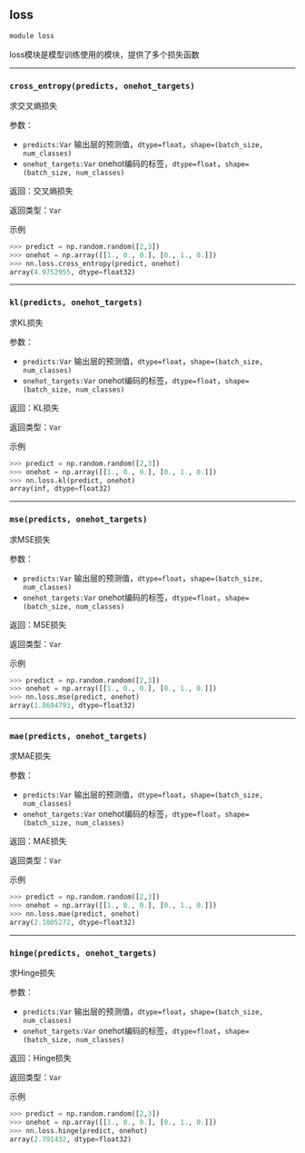 ## loss

```python
module loss
```
loss模块是模型训练使用的模块，提供了多个损失函数

---
### `cross_entropy(predicts, onehot_targets)`
求交叉熵损失

参数：
- `predicts:Var` 输出层的预测值，`dtype=float`，`shape=(batch_size, num_classes)`
- `onehot_targets:Var` onehot编码的标签，`dtype=float`，`shape=(batch_size, num_classes)`

返回：交叉熵损失

返回类型：`Var`

示例

```python
>>> predict = np.random.random([2,3])
>>> onehot = np.array([[1., 0., 0.], [0., 1., 0.]])
>>> nn.loss.cross_entropy(predict, onehot)
array(4.9752955, dtype=float32)
```
---
### `kl(predicts, onehot_targets)`
求KL损失

参数：
- `predicts:Var` 输出层的预测值，`dtype=float`，`shape=(batch_size, num_classes)`
- `onehot_targets:Var` onehot编码的标签，`dtype=float`，`shape=(batch_size, num_classes)`

返回：KL损失

返回类型：`Var`

示例

```python
>>> predict = np.random.random([2,3])
>>> onehot = np.array([[1., 0., 0.], [0., 1., 0.]])
>>> nn.loss.kl(predict, onehot)
array(inf, dtype=float32)
```
---
### `mse(predicts, onehot_targets)`
求MSE损失

参数：
- `predicts:Var` 输出层的预测值，`dtype=float`，`shape=(batch_size, num_classes)`
- `onehot_targets:Var` onehot编码的标签，`dtype=float`，`shape=(batch_size, num_classes)`

返回：MSE损失

返回类型：`Var`

示例

```python
>>> predict = np.random.random([2,3])
>>> onehot = np.array([[1., 0., 0.], [0., 1., 0.]])
>>> nn.loss.mse(predict, onehot)
array(1.8694793, dtype=float32)
```
---
### `mae(predicts, onehot_targets)`
求MAE损失

参数：
- `predicts:Var` 输出层的预测值，`dtype=float`，`shape=(batch_size, num_classes)`
- `onehot_targets:Var` onehot编码的标签，`dtype=float`，`shape=(batch_size, num_classes)`

返回：MAE损失

返回类型：`Var`

示例

```python
>>> predict = np.random.random([2,3])
>>> onehot = np.array([[1., 0., 0.], [0., 1., 0.]])
>>> nn.loss.mae(predict, onehot)
array(2.1805272, dtype=float32)
```
---
### `hinge(predicts, onehot_targets)`
求Hinge损失

参数：
- `predicts:Var` 输出层的预测值，`dtype=float`，`shape=(batch_size, num_classes)`
- `onehot_targets:Var` onehot编码的标签，`dtype=float`，`shape=(batch_size, num_classes)`

返回：Hinge损失

返回类型：`Var`

示例

```python
>>> predict = np.random.random([2,3])
>>> onehot = np.array([[1., 0., 0.], [0., 1., 0.]])
>>> nn.loss.hinge(predict, onehot)
array(2.791432, dtype=float32)
```